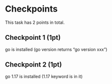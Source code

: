 # Checkpoints

This task has 2 points in total. 

## Checkpoint 1 (1pt)

go is installed (go version returns “go version xxx”)

## Checkpoint 2 (1pt)

go 1.17 is installed (1.17 keyword is in it)
